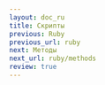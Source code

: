 ```yaml
---
layout: doc_ru
title: Скрипты
previous: Ruby
previous_url: ruby
next: Методы
next_url: ruby/methods
review: true
---
```

